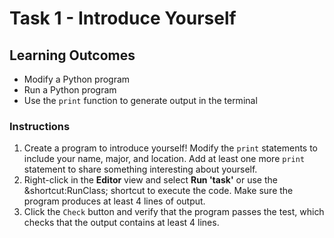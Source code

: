 # Task 1 - Introduce Yourself

## Learning Outcomes

- Modify a Python program
- Run a Python program
- Use the `print` function to generate output in the terminal

### Instructions

1. Create a program to introduce yourself! Modify the `print` statements to include your name, major, and location. Add at least one more `print` statement to share something interesting about yourself.
2. Right-click in the **Editor** view and select **Run 'task'** or use the  &shortcut:RunClass; shortcut to execute the code. Make sure the program produces at least 4 lines of output.
3. Click the `Check` button and verify that the program passes the test, which checks that the output contains at least 4 lines.

